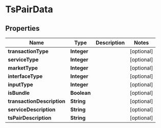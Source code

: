 

# TsPairData


## Properties

Name | Type | Description | Notes
------------ | ------------- | ------------- | -------------
**transactionType** | **Integer** |  |  [optional]
**serviceType** | **Integer** |  |  [optional]
**marketType** | **Integer** |  |  [optional]
**interfaceType** | **Integer** |  |  [optional]
**inputType** | **Integer** |  |  [optional]
**isBundle** | **Boolean** |  |  [optional]
**transactionDescription** | **String** |  |  [optional]
**serviceDescription** | **String** |  |  [optional]
**tsPairDescription** | **String** |  |  [optional]



